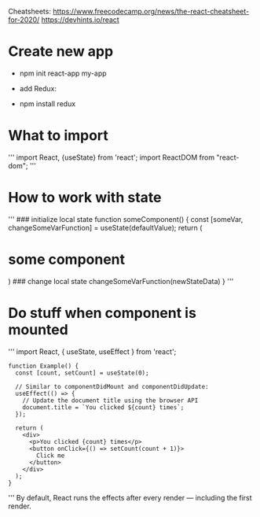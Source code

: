 Cheatsheets:
https://www.freecodecamp.org/news/the-react-cheatsheet-for-2020/
https://devhints.io/react

# Create new app

- npm init react-app my-app


* add Redux:
- npm install redux



# What to import

'''
	import React, {useState} from 'react';
	import ReactDOM from "react-dom";
'''


# How to work with state

'''
	### initialize local state
	function someComponent() {
		const [someVar, changeSomeVarFunction] = useState(defaultValue);
		return (
			<h1>some component</h1>
		)
	### change local state
		changeSomeVarFunction(newStateData)
	}
'''

# Do stuff when component is mounted
'''
	import React, { useState, useEffect } from 'react';
	
	function Example() {
	  const [count, setCount] = useState(0);

	  // Similar to componentDidMount and componentDidUpdate:
	  useEffect(() => {
	    // Update the document title using the browser API
	    document.title = `You clicked ${count} times`;
	  });

	  return (
	    <div>
	      <p>You clicked {count} times</p>
	      <button onClick={() => setCount(count + 1)}>
	        Click me
	      </button>
	    </div>
	  );
	}
'''
By default, React runs the effects after every render — including the first render.